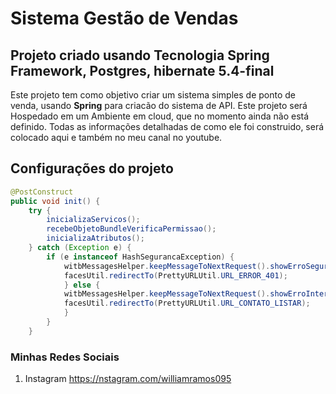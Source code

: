 # Sistema Gestão de Vendas
## Projeto criado usando Tecnologia **Spring Framework**, **Postgres**, **hibernate 5.4-final**
Este projeto tem como objetivo criar um sistema simples de ponto de venda, usando **Spring** para criacão do sistema de API.
Este projeto será Hospedado em um Ambiente em cloud, que no momento ainda não está definido.
Todas as informações detalhadas de como ele foi construido, será colocado aqui e também no meu canal no youtube.
## Configurações do projeto
~~~JAVA
@PostConstruct
public void init() {
	try {
		inicializaServicos();
		recebeObjetoBundleVerificaPermissao();
		inicializaAtributos();
	} catch (Exception e) {
		if (e instanceof HashSegurancaException) {
			witbMessagesHelper.keepMessageToNextRequest().showErroSeguranca(e, this.getClass());
			facesUtil.redirectTo(PrettyURLUtil.URL_ERROR_401);
			} else {
			witbMessagesHelper.keepMessageToNextRequest().showErroInterno(e, this.getClass());
			facesUtil.redirectTo(PrettyURLUtil.URL_CONTATO_LISTAR);
			}
		}
	}
~~~
### Minhas Redes Sociais
 1. Instagram <https://nstagram.com/williamramos095>
